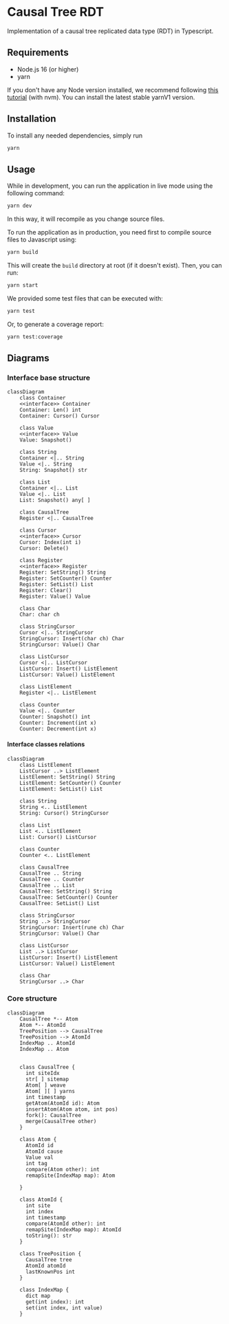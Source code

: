 # Causal Tree RDT

Implementation of a causal tree replicated data type (RDT) in Typescript.

## Requirements

- Node.js 16 (or higher)
- yarn

If you don't have any Node version installed, we recommend following [this tutorial](https://docs.npmjs.com/downloading-and-installing-node-js-and-npm) (with nvm). You can install the latest stable yarnV1 version.

## Installation

To install any needed dependencies, simply run

```bash
yarn
```

## Usage

While in development, you can run the application in live mode using the following command:

```bash
yarn dev
```

In this way, it will recompile as you change source files.

To run the application as in production, you need first to compile source files to Javascript using:

```bash
yarn build
```

This will create the `build` directory at root (if it doesn't exist). Then, you can run:

```bash
yarn start
```

We provided some test files that can be executed with:

```bash
yarn test
```

Or, to generate a coverage report:

```bash
yarn test:coverage
```

## Diagrams

### Interface base structure

```mermaid
classDiagram
    class Container
    <<interface>> Container
    Container: Len() int 
    Container: Cursor() Cursor
    
    class Value
    <<interface>> Value
    Value: Snapshot()

    class String
    Container <|.. String
    Value <|.. String
    String: Snapshot() str
    
    class List
    Container <|.. List
    Value <|.. List
    List: Snapshot() any[ ]
    
    class CausalTree
    Register <|.. CausalTree

    class Cursor
    <<interface>> Cursor
    Cursor: Index(int i)
    Cursor: Delete()
    
    class Register
    <<interface>> Register
    Register: SetString() String
    Register: SetCounter() Counter
    Register: SetList() List
    Register: Clear()
    Register: Value() Value

    class Char
    Char: char ch
    
    class StringCursor
    Cursor <|.. StringCursor
    StringCursor: Insert(char ch) Char
    StringCursor: Value() Char
    
    class ListCursor
    Cursor <|.. ListCursor
    ListCursor: Insert() ListElement
    ListCursor: Value() ListElement
    
    class ListElement
    Register <|.. ListElement
    
    class Counter
    Value <|.. Counter
    Counter: Snapshot() int
    Counter: Increment(int x)
    Counter: Decrement(int x)
```

#### Interface classes relations

```mermaid
classDiagram    
    class ListElement
    ListCursor ..> ListElement
    ListElement: SetString() String
    ListElement: SetCounter() Counter
    ListElement: SetList() List

    class String
    String <.. ListElement
    String: Cursor() StringCursor

    class List
    List <.. ListElement
    List: Cursor() ListCursor

    class Counter
    Counter <.. ListElement

    class CausalTree
    CausalTree .. String
    CausalTree .. Counter
    CausalTree .. List
    CausalTree: SetString() String
    CausalTree: SetCounter() Counter
    CausalTree: SetList() List
  
    class StringCursor 
    String ..> StringCursor
    StringCursor: Insert(rune ch) Char
    StringCursor: Value() Char
    
    class ListCursor
    List ..> ListCursor
    ListCursor: Insert() ListElement
    ListCursor: Value() ListElement
    
    class Char
    StringCursor ..> Char

```

### Core structure

```mermaid
classDiagram
    CausalTree *-- Atom
    Atom *-- AtomId
    TreePosition --> CausalTree
    TreePosition --> AtomId
    IndexMap .. AtomId
    IndexMap .. Atom


    class CausalTree {
      int siteIdx
      str[ ] sitemap
      Atom[ ] weave
      Atom[ ][ ] yarns
      int timestamp
      getAtom(AtomId id): Atom
      insertAtom(Atom atom, int pos)
      fork(): CausalTree
      merge(CausalTree other)
    }

    class Atom {
      AtomId id
      AtomId cause
      Value val
      int tag
      compare(Atom other): int
      remapSite(IndexMap map): Atom
      
    }

    class AtomId {
      int site
      int index
      int timestamp
      compare(AtomId other): int
      remapSite(IndexMap map): AtomId
      toString(): str
    }

    class TreePosition {
      CausalTree tree
      AtomId atomId
      lastKnownPos int
    }

    class IndexMap {
      dict map
      get(int index): int
      set(int index, int value)
    }

```


